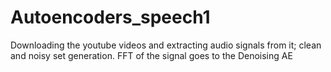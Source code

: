 # Autoencoders_speech1
Downloading the youtube videos and extracting audio signals from it; clean and noisy set generation. FFT of the signal goes to the Denoising AE
